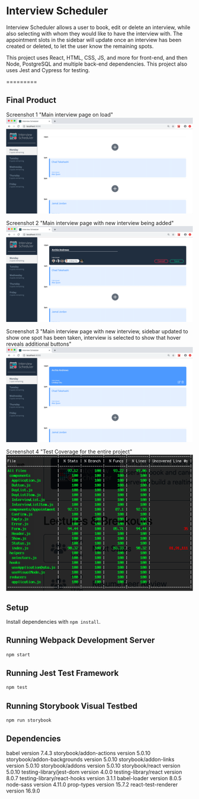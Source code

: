 # Interview Scheduler

Interview Scheduler allows a user to book, edit or delete an interview, while also selecting with whom they would like to have the interview with. The appointment slots in the sidebar will update once an interview has been created or deleted, to let the user know the remaining spots.

This project uses React, HTML, CSS, JS, and more for front-end, and then Node, PostgreSQL and multiple back-end dependencies. This project also uses Jest and Cypress for testing.

=========
## Final Product

Screenshot 1
"Main interview page on load" ![](https://github.com/Bjam091/scheduler/blob/master/docs/Home%20Page%20on%20Load.png?raw=true)

Screenshot 2
"Main interview page with new interview being added" ![](https://github.com/Bjam091/scheduler/blob/master/docs/Added%20an%20Interview.png?raw=true)

Screenshot 3
"Main interview page with new interview, sidebar updated to show one spot has been taken, interview is selected to show that hover reveals additional buttons" ![](https://github.com/Bjam091/scheduler/blob/master/docs/Page%20with%20new%20interview%20booked.png?raw=true)

Screenshot 4
"Test Coverage for the entire project" ![](https://github.com/Bjam091/scheduler/blob/master/docs/Error%20Testing%20Stats.png?raw=true)

## Setup

Install dependencies with `npm install`.

## Running Webpack Development Server

```sh
npm start
```

## Running Jest Test Framework

```sh
npm test
```

## Running Storybook Visual Testbed

```sh
npm run storybook
```

## Dependencies

  babel version 7.4.3
  storybook/addon-actions version 5.0.10
  storybook/addon-backgrounds version 5.0.10
  storybook/addon-links version 5.0.10
  storybook/addons version 5.0.10
  storybook/react version 5.0.10
  testing-library/jest-dom version 4.0.0
  testing-library/react version 8.0.7
  testing-library/react-hooks version 3.1.1
  babel-loader version 8.0.5
  node-sass version 4.11.0
  prop-types version 15.7.2
  react-test-renderer version 16.9.0
